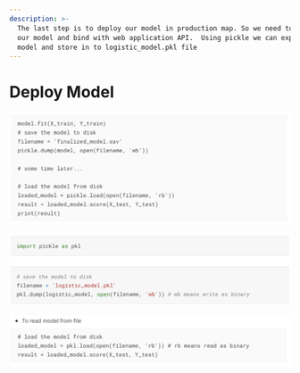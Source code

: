 ```yaml
---
description: >-
  The last step is to deploy our model in production map. So we need to export
  our model and bind with web application API. ​ Using pickle we can export our
  model and store in to logistic_model.pkl file
---
```


# Deploy Model

![](<../../.gitbook/assets/Screen Shot 2565-01-18 at 11.23.20 PM.png>)

![](<../../.gitbook/assets/Screen Shot 2565-01-18 at 11.23.33 PM (2).png>)

![](<../../.gitbook/assets/Screen Shot 2565-01-18 at 11.23.48 PM.png>)

